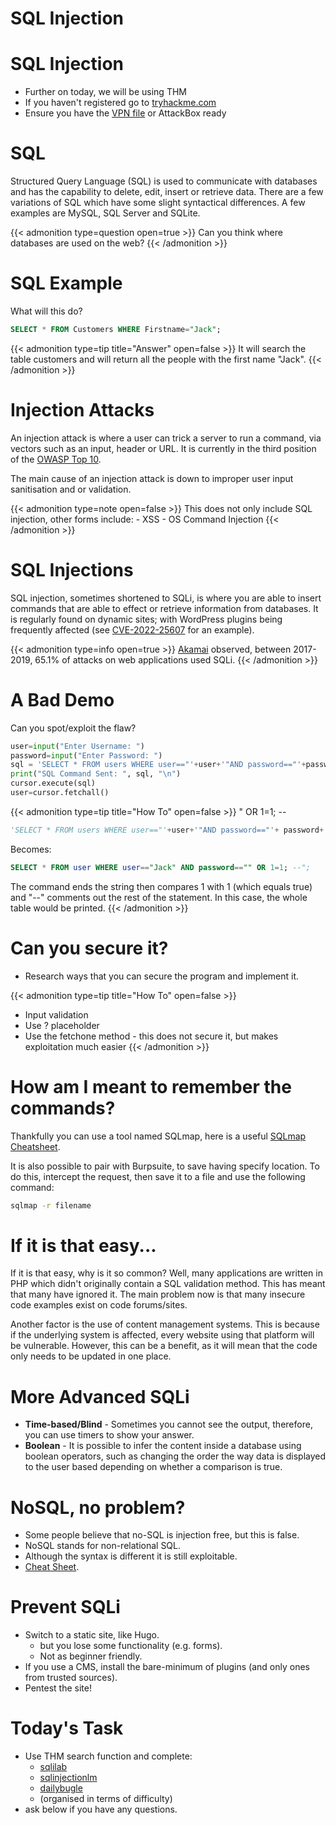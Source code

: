 # SQL Injection


# SQL Injection
- Further on today, we will be using THM
- If you haven't registered go to [tryhackme.com](https://tryhackme.com)
- Ensure you have the [VPN file](https://tryhackme.com/access) or AttackBox ready

# SQL
Structured Query Language (SQL) is used to communicate with databases and has the capability to delete, edit, insert or retrieve data. There are a few variations of SQL which have some slight syntactical differences. A few examples are MySQL, SQL Server and SQLite.

{{< admonition type=question open=true >}}
Can you think where databases are used on the web?
{{< /admonition >}}

# SQL Example
What will this do?

```sql
SELECT * FROM Customers WHERE Firstname="Jack";
```

{{< admonition type=tip title="Answer" open=false >}}
It will search the table customers and will return all the people with the first name "Jack".
{{< /admonition >}}

# Injection Attacks
An injection attack is where a user can trick a server to run a command, via vectors such as an input, header or URL. It is currently in the third position of the [OWASP Top 10](https://owasp.org/Top10/).

The main cause of an injection attack is down to improper user input sanitisation and or validation.

{{< admonition type=note open=false >}}
This does not only include SQL injection, other forms include:
    - XSS
    - OS Command Injection
{{< /admonition >}}

# SQL Injections
SQL injection, sometimes shortened to SQLi, is where you are able to insert commands that are able to effect or retrieve information from databases. It is regularly found on dynamic sites; with WordPress plugins being frequently affected (see [CVE-2022-25607](https://cve.mitre.org/cgi-bin/cvename.cgi?name=CVE-2022-25607) for an example).

{{< admonition type=info open=true >}}
[Akamai](https://www.darkreading.com/attacks-breaches/sql-injection-attacks-represent-two-third-of-all-web-app-attacks) observed, between 2017-2019, 65.1% of attacks on web applications used SQLi.
{{< /admonition >}}

# A Bad Demo
Can you spot/exploit the flaw?

```py
user=input("Enter Username: ")
password=input("Enter Password: ")
sql = 'SELECT * FROM users WHERE user=="'+user+'"AND password=="'+password+'";'
print("SQL Command Sent: ", sql, "\n")
cursor.execute(sql)
user=cursor.fetchall()
```

{{< admonition type=tip title="How To" open=false >}}
" OR 1=1; --
```py
'SELECT * FROM users WHERE user=="'+user+'"AND password=="'+ password+'";'
```
Becomes:
```sql
SELECT * FROM user WHERE user=="Jack" AND password=="" OR 1=1; --";
```

The command ends the string then compares 1 with 1 (which equals true) and "--" comments out the rest of the statement. In this case, the whole table would be printed.
{{< /admonition >}}

# Can you secure it?
- Research ways that you can secure the program and implement it.

{{< admonition type=tip title="How To" open=false >}}
- Input validation
- Use ? placeholder
- Use the fetchone method - this does not secure it, but makes exploitation much easier
{{< /admonition >}}

# How am I meant to remember the commands?
Thankfully you can use a tool named SQLmap, here is a useful [SQLmap Cheatsheet](https://thedarksource.com/sqlmap-cheat-sheet/).

It is also possible to pair with Burpsuite, to save having specify location. To do this, intercept the request, then save it to a file and use the following command:

```sh
sqlmap -r filename
```

# If it is that easy...
If it is that easy, why is it so common? Well, many applications are written in PHP which didn't originally contain a SQL validation method. This has meant that many have ignored it. The main problem now is that many insecure code examples exist on code forums/sites.

Another factor is the use of content management systems. This is because if the underlying system is affected, every website using that platform will be vulnerable. However, this can be a benefit, as it will mean that the code only needs to be updated in one place.

# More Advanced SQLi
- **Time-based/Blind** - Sometimes you cannot see the output, therefore, you can use timers to show your answer.
- **Boolean** - It is possible to infer the content inside a database using boolean operators, such as changing the order the way data is displayed to the user based depending on whether a comparison is true.

# NoSQL, no problem?
- Some people believe that no-SQL is injection free, but this is false.
- NoSQL stands for non-relational SQL.
- Although the syntax is different it is still exploitable.
- [Cheat Sheet](https://book.hacktricks.xyz/pentesting-web/nosql-injection).

# Prevent SQLi
- Switch to a static site, like Hugo.
    - but you lose some functionality (e.g. forms).
    - Not as beginner friendly.
- If you use a CMS, install the bare-minimum of plugins (and only ones from trusted sources).
- Pentest the site!

# Today's Task
- Use THM search function and complete:
    - [sqlilab](https://tryhackme.com/room/sqlilab)
    - [sqlinjectionlm](https://tryhackme.com/room/sqlinjectionlm)
    - [dailybugle](https://tryhackme.com/room/dailybugle)
    - (organised in terms of difficulty)
- ask below if you have any questions.

